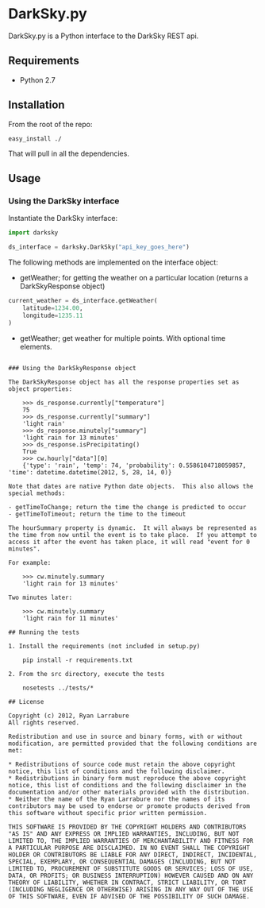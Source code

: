# DarkSky.py

DarkSky.py is a Python interface to the DarkSky REST api.

## Requirements

- Python 2.7

## Installation

From the root of the repo:

    easy_install ./

That will pull in all the dependencies.


## Usage

### Using the DarkSky interface

Instantiate the DarkSky interface:

```python
import darksky

ds_interface = darksky.DarkSky("api_key_goes_here")
```

The following methods are implemented on the interface object:

- getWeather; for getting the weather on a particular location (returns a DarkSkyResponse object)

```python
current_weather = ds_interface.getWeather(
    latitude=1234.00,
    longitude=1235.11
)
```

- getWeather; get weather for multiple points. With optional time elements.

```

### Using the DarkSkyResponse object

The DarkSkyResponse object has all the response properties set as object properties:

    >>> ds_response.currently["temperature"]
    75
    >>> ds_response.currently["summary"]
    'light rain'
    >>> ds_response.minutely["summary"]
    'light rain for 13 minutes'
    >>> ds_response.isPrecipitating()
    True
    >>> cw.hourly["data"][0]
    {'type': 'rain', 'temp': 74, 'probability': 0.5586104718059857, 'time': datetime.datetime(2012, 5, 28, 14, 0)}

Note that dates are native Python date objects.  This also allows the special methods:

- getTimeToChange; return the time the change is predicted to occur
- getTimeToTimeout; return the time to the timeout

The hourSummary property is dynamic.  It will always be represented as the time from now until the event is to take place.  If you attempt to access it after the event has taken place, it will read "event for 0 minutes".

For example:

    >>> cw.minutely.summary
    'light rain for 13 minutes'

Two minutes later:

    >>> cw.minutely.summary
    'light rain for 11 minutes'

## Running the tests

1. Install the requirements (not included in setup.py)

    pip install -r requirements.txt

2. From the src directory, execute the tests

    nosetests ../tests/*

## License

Copyright (c) 2012, Ryan Larrabure
All rights reserved.

Redistribution and use in source and binary forms, with or without modification, are permitted provided that the following conditions are met:

* Redistributions of source code must retain the above copyright notice, this list of conditions and the following disclaimer.
* Redistributions in binary form must reproduce the above copyright notice, this list of conditions and the following disclaimer in the documentation and/or other materials provided with the distribution.
* Neither the name of the Ryan Larrabure nor the names of its contributors may be used to endorse or promote products derived from this software without specific prior written permission.

THIS SOFTWARE IS PROVIDED BY THE COPYRIGHT HOLDERS AND CONTRIBUTORS "AS IS" AND ANY EXPRESS OR IMPLIED WARRANTIES, INCLUDING, BUT NOT LIMITED TO, THE IMPLIED WARRANTIES OF MERCHANTABILITY AND FITNESS FOR A PARTICULAR PURPOSE ARE DISCLAIMED. IN NO EVENT SHALL THE COPYRIGHT HOLDER OR CONTRIBUTORS BE LIABLE FOR ANY DIRECT, INDIRECT, INCIDENTAL, SPECIAL, EXEMPLARY, OR CONSEQUENTIAL DAMAGES (INCLUDING, BUT NOT LIMITED TO, PROCUREMENT OF SUBSTITUTE GOODS OR SERVICES; LOSS OF USE, DATA, OR PROFITS; OR BUSINESS INTERRUPTION) HOWEVER CAUSED AND ON ANY THEORY OF LIABILITY, WHETHER IN CONTRACT, STRICT LIABILITY, OR TORT (INCLUDING NEGLIGENCE OR OTHERWISE) ARISING IN ANY WAY OUT OF THE USE OF THIS SOFTWARE, EVEN IF ADVISED OF THE POSSIBILITY OF SUCH DAMAGE.


